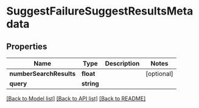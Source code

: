 # SuggestFailureSuggestResultsMetadata

## Properties
Name | Type | Description | Notes
------------ | ------------- | ------------- | -------------
**numberSearchResults** | **float** |  | [optional] 
**query** | **string** |  | 

[[Back to Model list]](../README.md#documentation-for-models) [[Back to API list]](../README.md#documentation-for-api-endpoints) [[Back to README]](../README.md)



